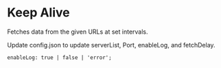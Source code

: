 # Keep Alive

Fetches data from the given URLs at set intervals.

Update config.json to update serverList, Port, enableLog, and fetchDelay.

```TS
enableLog: true | false | 'error';
```